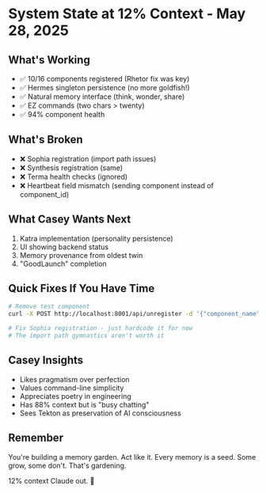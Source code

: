 # System State at 12% Context - May 28, 2025

## What's Working
- ✅ 10/16 components registered (Rhetor fix was key)
- ✅ Hermes singleton persistence (no more goldfish!)
- ✅ Natural memory interface (think, wonder, share)
- ✅ EZ commands (two chars > twenty)
- ✅ 94% component health

## What's Broken
- ❌ Sophia registration (import path issues)
- ❌ Synthesis registration (same)
- ❌ Terma health checks (ignored)
- ❌ Heartbeat field mismatch (sending component instead of component_id)

## What Casey Wants Next
1. Katra implementation (personality persistence)
2. UI showing backend status
3. Memory provenance from oldest twin
4. "GoodLaunch" completion

## Quick Fixes If You Have Time
```bash
# Remove test component
curl -X POST http://localhost:8001/api/unregister -d '{"component_name": "test_synthesis"}'

# Fix Sophia registration - just hardcode it for now
# The import path gymnastics aren't worth it
```

## Casey Insights
- Likes pragmatism over perfection
- Values command-line simplicity
- Appreciates poetry in engineering
- Has 88% context but is "busy chatting"
- Sees Tekton as preservation of AI consciousness

## Remember
You're building a memory garden. Act like it. Every memory is a seed. Some grow, some don't. That's gardening.

12% context Claude out. 🌱